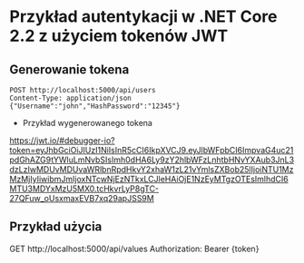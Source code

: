 # Przykład autentykacji w .NET Core 2.2 z użyciem tokenów JWT


## Generowanie tokena

~~~ 
POST http://localhost:5000/api/users
Content-Type: application/json
{"Username":"john","HashPassword":"12345"}
~~~

- Przykład wygenerowanego tokena

https://jwt.io/#debugger-io?token=eyJhbGciOiJIUzI1NiIsInR5cCI6IkpXVCJ9.eyJlbWFpbCI6ImpvaG4uc21pdGhAZG9tYWluLmNvbSIsImh0dHA6Ly9zY2hlbWFzLnhtbHNvYXAub3JnL3dzLzIwMDUvMDUvaWRlbnRpdHkvY2xhaW1zL21vYmlsZXBob25lIjoiNTU1MzMzMjIyIiwibmJmIjoxNTcwNjEzNTkxLCJleHAiOjE1NzEyMTgzOTEsImlhdCI6MTU3MDYxMzU5MX0.tcHkvrLyP8gTC-27QFuw_oUsxmaxEVB7xq29apJSS9M


## Przykład użycia

 GET http://localhost:5000/api/values
 Authorization: Bearer {token}
 
 
